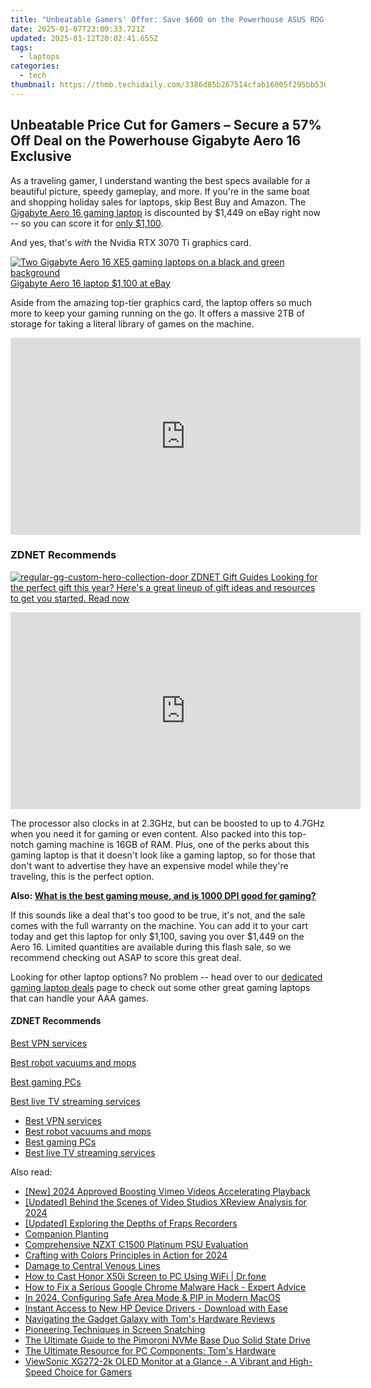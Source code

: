 ```yaml
---
title: "Unbeatable Gamers' Offer: Save $600 on the Powerhouse ASUS ROG Strix G15 – Exclusive Promotion"
date: 2025-01-07T23:00:33.721Z
updated: 2025-01-12T20:02:41.655Z
tags:
  - laptops
categories:
  - tech
thumbnail: https://thmb.techidaily.com/3386d85b267514cfab16005f295bb530706ad69ae81e5253850f97e6c38efaf4.jpg
---
```


## Unbeatable Price Cut for Gamers – Secure a 57% Off Deal on the Powerhouse Gigabyte Aero 16  Exclusive

As a traveling gamer, I understand wanting the best specs available for a beautiful picture, speedy gameplay, and more. If you're in the same boat and shopping holiday sales for laptops, skip Best Buy and Amazon. The [Gigabyte Aero 16 gaming laptop](https://www.ebay.com/itm/304607937740) is discounted by $1,449 on eBay right now -- so you can score it for [only $1,100](https://www.ebay.com/itm/304607937740).

And yes, that's _with_ the Nvidia RTX 3070 Ti graphics card. 

[![Two Gigabyte Aero 16 XE5 gaming laptops on a black and green background](https://www.zdnet.com/a/img/resize/9d3a04b8d0cbc345e7ad7a21744ee4f3911d6eff/2022/12/13/aaeff5dd-dcec-408b-9f34-41008552aaf6/gigabyte-aero-16.jpg?auto=webp&fit=crop&height=172.5&width=294) Gigabyte Aero 16 laptop $1,100 at eBay](https://www.ebay.com/itm/304607937740)

Aside from the amazing top-tier graphics card, the laptop offers so much more to keep your gaming running on the go. It offers a massive 2TB of storage for taking a literal library of games on the machine.

<!-- affiliate ads begin -->
<iframe width="560" height="315" src="https://www.youtube.com/embed/uzb-0C0xUYA?si=F4MPhdVqyVgx7_8X" title="YouTube video player" frameborder="0" allow="accelerometer; autoplay; clipboard-write; encrypted-media; gyroscope; picture-in-picture; web-share" referrerpolicy="strict-origin-when-cross-origin" allowfullscreen></iframe>
<!-- affiliate ads end -->

### **ZDNET** Recommends

[![regular-gg-custom-hero-collection-door](https://www.zdnet.com/a/img/resize/0b0cc7d8ff9ce2dcc37545231a740e7b985d6824/2023/01/06/5432e6d1-6507-4feb-bcda-ebe426cbd068/regular-gg-custom-hero-collection-door.jpg?auto=webp&fit=crop&frame=1&height=238.5&width=459) ZDNET Gift Guides Looking for the perfect gift this year? Here's a great lineup of gift ideas and resources to get you started.  Read now](https://www.zdnet.com/collection/gift-guide/)

<!-- affiliate ads begin -->
<iframe width="560" height="315" src="https://www.youtube.com/embed/97ydpSmzTJw?si=tFcelmtQX4u-b3u5" title="YouTube video player" frameborder="0" allow="accelerometer; autoplay; clipboard-write; encrypted-media; gyroscope; picture-in-picture; web-share" referrerpolicy="strict-origin-when-cross-origin" allowfullscreen></iframe>
<!-- affiliate ads end -->

The processor also clocks in at 2.3GHz, but can be boosted to up to 4.7GHz when you need it for gaming or even content. Also packed into this top-notch gaming machine is 16GB of RAM. Plus, one of the perks about this gaming laptop is that it doesn't look like a gaming laptop, so for those that don't want to advertise they have an expensive model while they're traveling, this is the perfect option.

**Also: [What is the best gaming mouse, and is 1000 DPI good for gaming?](https://www.zdnet.com/home-and-office/home-entertainment/best-gaming-mouse/)**

If this sounds like a deal that's too good to be true, it's not, and the sale comes with the full warranty on the machine. You can add it to your cart today and get this laptop for only $1,100, saving you over $1,449 on the Aero 16\. Limited quantities are available during this flash sale, so we recommend checking out ASAP to score this great deal.

Looking for other laptop options? No problem -- head over to our [dedicated gaming laptop deals](https://www.zdnet.com/article/gaming-laptop-deals/) page to check out some other great gaming laptops that can handle your AAA games.

#### **ZDNET** Recommends

[Best VPN services](https://www.zdnet.com/article/best-vpn/ "Best VPN services")

[Best robot vacuums and mops](https://www.zdnet.com/article/best-robot-vacuum-mop/ "Best robot vacuums and mops")

[Best gaming PCs](https://www.zdnet.com/article/best-gaming-pc/ "Best gaming PCs")

[Best live TV streaming services](https://www.zdnet.com/article/best-live-tv-streaming-service/ "Best live TV streaming services")

* [Best VPN services](https://www.zdnet.com/article/best-vpn/ "Best VPN services")
* [Best robot vacuums and mops](https://www.zdnet.com/article/best-robot-vacuum-mop/ "Best robot vacuums and mops")
* [Best gaming PCs](https://www.zdnet.com/article/best-gaming-pc/ "Best gaming PCs")
* [Best live TV streaming services](https://www.zdnet.com/article/best-live-tv-streaming-service/ "Best live TV streaming services")

<ins class="adsbygoogle"
     style="display:block"
     data-ad-format="autorelaxed"
     data-ad-client="ca-pub-7571918770474297"
     data-ad-slot="1223367746"></ins>

<ins class="adsbygoogle"
     style="display:block"
     data-ad-client="ca-pub-7571918770474297"
     data-ad-slot="8358498916"
     data-ad-format="auto"
     data-full-width-responsive="true"></ins>

<span class="atpl-alsoreadstyle">Also read:</span>
<div><ul>
<li><a href="https://vimeo-videos.techidaily.com/new-2024-approved-boosting-vimeo-videos-accelerating-playback/"><u>[New] 2024 Approved Boosting Vimeo Videos Accelerating Playback</u></a></li>
<li><a href="https://fox-blue.techidaily.com/updated-behind-the-scenes-of-video-studios-xreview-analysis-for-2024/"><u>[Updated] Behind the Scenes of Video Studios XReview Analysis for 2024</u></a></li>
<li><a href="https://video-capture.techidaily.com/updated-exploring-the-depths-of-fraps-recorders/"><u>[Updated] Exploring the Depths of Fraps Recorders</u></a></li>
<li><a href="https://hardware-reviews.techidaily.com/companion-planting/"><u>Companion Planting</u></a></li>
<li><a href="https://hardware-reviews.techidaily.com/comprehensive-nzxt-c1500-platinum-psu-evaluation/"><u>Comprehensive NZXT C1500 Platinum PSU Evaluation</u></a></li>
<li><a href="https://extra-hints.techidaily.com/crafting-with-colors-principles-in-action-for-2024/"><u>Crafting with Colors Principles in Action for 2024</u></a></li>
<li><a href="https://hardware-reviews.techidaily.com/damage-to-central-venous-lines/"><u>Damage to Central Venous Lines</u></a></li>
<li><a href="https://screen-mirror.techidaily.com/how-to-cast-honor-x50i-screen-to-pc-using-wifi-drfone-by-drfone-android/"><u>How to Cast Honor X50i Screen to PC Using WiFi | Dr.fone</u></a></li>
<li><a href="https://win-howtos.techidaily.com/how-to-fix-a-serious-google-chrome-malware-hack-expert-advice/"><u>How to Fix a Serious Google Chrome Malware Hack - Expert Advice</u></a></li>
<li><a href="https://fox-blue.techidaily.com/in-2024-configuring-safe-area-mode-and-pip-in-modern-macos/"><u>In 2024, Configuring Safe Area Mode & PIP in Modern MacOS</u></a></li>
<li><a href="https://win-dash.techidaily.com/1722971343448-instant-access-to-new-hp-device-drivers-download-with-ease/"><u>Instant Access to New HP Device Drivers - Download with Ease</u></a></li>
<li><a href="https://hardware-reviews.techidaily.com/navigating-the-gadget-galaxy-with-toms-hardware-reviews/"><u>Navigating the Gadget Galaxy with Tom's Hardware Reviews</u></a></li>
<li><a href="https://on-screen-recording.techidaily.com/pioneering-techniques-in-screen-snatching/"><u>Pioneering Techniques in Screen Snatching</u></a></li>
<li><a href="https://hardware-reviews.techidaily.com/the-ultimate-guide-to-the-pimoroni-nvme-base-duo-solid-state-drive/"><u>The Ultimate Guide to the Pimoroni NVMe Base Duo Solid State Drive</u></a></li>
<li><a href="https://hardware-reviews.techidaily.com/the-ultimate-resource-for-pc-components-toms-hardware/"><u>The Ultimate Resource for PC Components: Tom's Hardware</u></a></li>
<li><a href="https://hardware-reviews.techidaily.com/viewsonic-xg272-2k-oled-monitor-at-a-glance-a-vibrant-and-high-speed-choice-for-gamers/"><u>ViewSonic XG272-2k OLED Monitor at a Glance - A Vibrant and High-Speed Choice for Gamers</u></a></li>
</ul></div>

